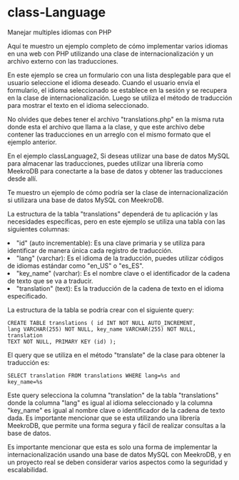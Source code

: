 # class-Language
Manejar multiples idiomas con PHP

Aquí te muestro un ejemplo completo de cómo implementar varios idiomas en una web con PHP utilizando una clase de internacionalización y un archivo externo con las traducciones.

En este ejemplo se crea un formulario con una lista desplegable para que el usuario seleccione el idioma deseado. Cuando el usuario envía el formulario, el idioma seleccionado se establece en la sesión y se recupera en la clase de internacionalización. Luego se utiliza el método de traducción para mostrar el texto en el idioma seleccionado.

No olvides que debes tener el archivo "translations.php" en la misma ruta donde esta el archivo que llama a la clase, y que este archivo debe contener las traducciones en un arreglo con el mismo formato que el ejemplo anterior.

En el ejemplo classLanguage2, Si deseas utilizar una base de datos MySQL para almacenar las traducciones, puedes utilizar una librería como MeekroDB para conectarte a la base de datos y obtener las traducciones desde allí.

Te muestro un ejemplo de cómo podría ser la clase de internacionalización si utilizara una base de datos MySQL con MeekroDB.

La estructura de la tabla "translations" dependerá de tu aplicación y las necesidades específicas, pero en este ejemplo se utiliza una tabla con las siguientes columnas:

<li>"id" (auto incrementable): Es una clave primaria y se utiliza para identificar de manera única cada registro de traducción.</li>
<li>"lang" (varchar): Es el idioma de la traducción, puedes utilizar códigos de idiomas estándar como "en_US" o "es_ES".</li>
<li>"key_name" (varchar): Es el nombre clave o el identificador de la cadena de texto que se va a traducir.</li>
<li>"translation" (text): Es la traducción de la cadena de texto en el idioma especificado.</li>


La estructura de la tabla se podría crear con el siguiente query:

<code>CREATE TABLE translations (
  id INT NOT NULL AUTO_INCREMENT,
  lang VARCHAR(255) NOT NULL,
  key_name VARCHAR(255) NOT NULL,
  translation TEXT NOT NULL,
  PRIMARY KEY (id)
);</code>


El query que se utiliza en el método "translate" de la clase para obtener la traducción es:

<code>SELECT translation FROM translations WHERE lang=%s and key_name=%s</code>

Este query selecciona la columna "translation" de la tabla "translations" donde la columna "lang" es igual al idioma seleccionado y la columna "key_name" es igual al nombre clave o identificador de la cadena de texto dada. Es importante mencionar que se esta utilizando una librería MeekroDB, que permite una forma segura y fácil de realizar consultas a la base de datos.

Es importante mencionar que esta es solo una forma de implementar la internacionalización usando una base de datos MySQL con MeekroDB, y en un proyecto real se deben considerar varios aspectos como la seguridad y escalabilidad.
